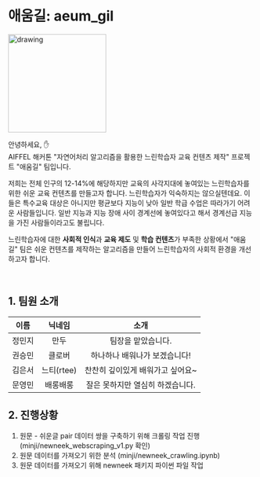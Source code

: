 # 애움길: aeum_gil
<img src="image/002.png" alt="drawing" width="200"/>

안녕하세요, :raised_hand:  
AIFFEL 해커톤 "자연어처리 알고리즘을 활용한 느린학습자 교육 컨텐츠 제작" 프로젝트 "애움길" 팀입니다.

저희는 전체 인구의 12-14%에 해당하지만 교육의 사각지대에 놓여있는 느린학습자를 위한 쉬운 교육 컨텐츠를 만들고자 합니다. 느린학습자가 익숙하지는 않으실텐데요. 이들은 특수교육 대상은 아니지만 평균보다 지능이 낮아 일반 학급 수업은 따라가기 어려운 사람들입니다. 일반 지능과 지능 장애 사이 경계선에 놓여있다고 해서 경계선급 지능을 가진 사람들이라고도 불립니다.

느린학습자에 대한 **사회적 인식**과 **교육 제도** 및 **학습 컨텐츠**가 부족한 상황에서 "애움길" 팀은 쉬운 컨텐츠를 제작하는 알고리즘을 만들어 느린학습자의 사회적 환경을 개선하고자 합니다.

<br/>

## 1. 팀원 소개

| 이름 | 닉네임 | 소개 |
| :---: | :---: | :---: |
| 정민지 | 만두 | 팀장을 맡았습니다. |
| 권승민 |클로버| 하나하나 배워나가 보겠습니다! |
| 김은서 |느티(rtee)|찬찬히 깊이있게 배워가고 싶어요~|
| 문영민 | 배롱배롱  | 잘은 못하지만 열심히 하겠습니다. |


## 2. 진행상황
1) 원문 - 쉬운글 pair 데이터 쌍을 구축하기 위해 크롤링 작업 진행 (minji/newneek_webscraping_v1.py 확인)
2) 원문 데이터를 가져오기 위한 분석 (minji/newneek_crawling.ipynb)
3) 원문 데이터를 가져오기 위해 newneek 패키지 파이썬 파일 작업
